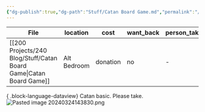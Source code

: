 ```yaml
---
{"dg-publish":true,"dg-path":"Stuff/Catan Board Game.md","permalink":"/stuff/catan-board-game/"}
---
```



| File                                                                  | location    | cost     | want_back | person_taking |
| --------------------------------------------------------------------- | ----------- | -------- | --------- | ------------- |
| [[200 Projects/240 Blog/Stuff/Catan Board Game\|Catan Board Game]] | Alt Bedroom | donation | no        | \-            |

{ .block-language-dataview}
Catan basic. Please take. 
![Pasted image 20240324143830.png](/img/user/Attachments/Pasted%20image%2020240324143830.png)